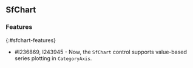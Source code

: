 ## SfChart

### Features
{:#sfchart-features}

* \#I236869, I243945 - Now, the `SfChart` control supports value-based series plotting in `CategoryAxis`.
